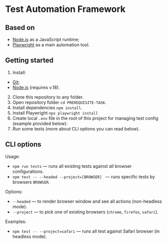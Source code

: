 # Test Automation Framework

## Based on
* [Node.js](https://nodejs.org/en/) as a JavaScript runtime;
* [Playwright](https://playwright.dev) as a main automation tool.

## Getting started
1. Install:
  * [Git](https://git-scm.com/downloads);
  * [Node.js](https://nodejs.org/en/) (requires v.18).
2. Clone this repository to any folder.
3. Open repository folder `cd PREREQUISITE-TASK`.
4. Install dependencies `npm install`.
5. Install Playwright `npx playwright install`
6. Create local `.env` file in the root of this project for managing test config (example provided below):
7. Run some tests (more about CLI options you can read below).


## CLI options
Usage:
* `npm run tests` — runs all existing tests against all browser configurations.
* `npm test -- --headed --project=[BROWSER] ` — runs specific tests by browsers `BROWSER`.

Options:
* `--headed` — to render browser window and see all actions (non-headless mode).
* `--project` — to pick one of existing browsers (`chrome`, `firefox`, `safari`).

Examples:
* `npm test -- --project=safari` — runs all test against Safari browser (in headless mode).
